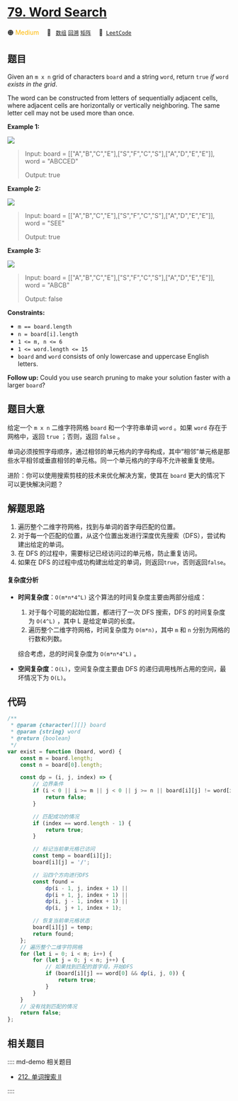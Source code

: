 # [79. Word Search](https://leetcode.com/problems/word-search/)

🟠 <font color=#ffb800>Medium</font>&emsp; 🔖&ensp; [`数组`](/leetcode/outline/tag/array.md) [`回溯`](/leetcode/outline/tag/backtracking.md) [`矩阵`](/leetcode/outline/tag/matrix.md)&emsp; 🔗&ensp;[`LeetCode`](https://leetcode.com/problems/word-search/)

## 题目

Given an `m x n` grid of characters `board` and a string `word`, return `true`
_if_ `word` _exists in the grid_.

The word can be constructed from letters of sequentially adjacent cells, where
adjacent cells are horizontally or vertically neighboring. The same letter
cell may not be used more than once.

**Example 1:**

![](https://assets.leetcode.com/uploads/2020/11/04/word2.jpg)

> Input: board = [["A","B","C","E"],["S","F","C","S"],["A","D","E","E"]], word = "ABCCED"
>
> Output: true

**Example 2:**

![](https://assets.leetcode.com/uploads/2020/11/04/word-1.jpg)

> Input: board = [["A","B","C","E"],["S","F","C","S"],["A","D","E","E"]], word = "SEE"
>
> Output: true

**Example 3:**

![](https://assets.leetcode.com/uploads/2020/10/15/word3.jpg)

> Input: board = [["A","B","C","E"],["S","F","C","S"],["A","D","E","E"]], word = "ABCB"
>
> Output: false

**Constraints:**

- `m == board.length`
- `n = board[i].length`
- `1 <= m, n <= 6`
- `1 <= word.length <= 15`
- `board` and `word` consists of only lowercase and uppercase English letters.

**Follow up:** Could you use search pruning to make your solution faster with
a larger `board`?

## 题目大意

给定一个 `m x n` 二维字符网格 `board` 和一个字符串单词 `word` 。如果 `word` 存在于网格中，返回 `true` ；否则，返回 `false` 。

单词必须按照字母顺序，通过相邻的单元格内的字母构成，其中“相邻”单元格是那些水平相邻或垂直相邻的单元格。同一个单元格内的字母不允许被重复使用。

进阶：你可以使用搜索剪枝的技术来优化解决方案，使其在 `board` 更大的情况下可以更快解决问题？

## 解题思路

1. 遍历整个二维字符网格，找到与单词的首字母匹配的位置。
2. 对于每一个匹配的位置，从这个位置出发进行深度优先搜索（DFS），尝试构建出给定的单词。
3. 在 DFS 的过程中，需要标记已经访问过的单元格，防止重复访问。
4. 如果在 DFS 的过程中成功构建出给定的单词，则返回`true`，否则返回`false`。

#### 复杂度分析

- **时间复杂度**：`O(m*n*4^L)`
  这个算法的时间复杂度主要由两部分组成：

  1. 对于每个可能的起始位置，都进行了一次 DFS 搜索，DFS 的时间复杂度为 `O(4^L)` ，其中 L 是给定单词的长度。
  2. 遍历整个二维字符网格，时间复杂度为 `O(m*n)`，其中 `m` 和 `n` 分别为网格的行数和列数。

  综合考虑，总的时间复杂度为 `O(m*n*4^L)` 。

- **空间复杂度**：`O(L)`，空间复杂度主要由 DFS 的递归调用栈所占用的空间，最坏情况下为 `O(L)`。

## 代码

```javascript
/**
 * @param {character[][]} board
 * @param {string} word
 * @return {boolean}
 */
var exist = function (board, word) {
	const m = board.length;
	const n = board[0].length;

	const dp = (i, j, index) => {
		// 边界条件
		if (i < 0 || i >= m || j < 0 || j >= n || board[i][j] != word[index]) {
			return false;
		}

		// 匹配成功的情况
		if (index == word.length - 1) {
			return true;
		}

		// 标记当前单元格已访问
		const temp = board[i][j];
		board[i][j] = '/';

		// 沿四个方向进行DFS
		const found =
			dp(i - 1, j, index + 1) ||
			dp(i + 1, j, index + 1) ||
			dp(i, j - 1, index + 1) ||
			dp(i, j + 1, index + 1);

		// 恢复当前单元格状态
		board[i][j] = temp;
		return found;
	};
	// 遍历整个二维字符网格
	for (let i = 0; i < m; i++) {
		for (let j = 0; j < n; j++) {
			// 如果找到匹配的首字母，开始DFS
			if (board[i][j] == word[0] && dp(i, j, 0)) {
				return true;
			}
		}
	}
	// 没有找到匹配的情况
	return false;
};
```

## 相关题目

:::: md-demo 相关题目

- [212. 单词搜索 II](https://leetcode.com/problems/word-search-ii)

::::
